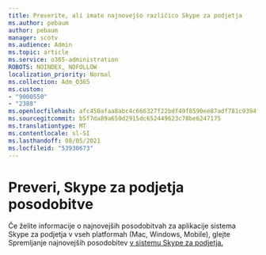```yaml
---
title: Preverite, ali imate najnovejšo različico Skype za podjetja
ms.author: pebaum
author: pebaum
manager: scotv
ms.audience: Admin
ms.topic: article
ms.service: o365-administration
ROBOTS: NOINDEX, NOFOLLOW
localization_priority: Normal
ms.collection: Adm_O365
ms.custom:
- "9000550"
- "2388"
ms.openlocfilehash: afc450afaa8abc4c666327f22bdf49f8590ee87adf781c9394fe75fd314791cb
ms.sourcegitcommit: b5f7da89a650d2915dc652449623c78be6247175
ms.translationtype: MT
ms.contentlocale: sl-SI
ms.lasthandoff: 08/05/2021
ms.locfileid: "53930673"
---
```

# <a name="check-for-skype-for-business-updates"></a>Preveri, Skype za podjetja posodobitve

Če želite informacije o najnovejših posodobitvah za aplikacije sistema Skype za podjetja v vseh platformah (Mac, Windows, Mobile), glejte Spremljanje najnovejših posodobitev [v sistemu Skype za podjetja.](https://support.office.com/article/follow-the-latest-updates-in-skype-for-business-cece9f93-add1-4d93-9a38-56cc598e5781)
